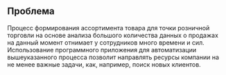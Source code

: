 ## Проблема ##

Процесс формирования ассортимента товара для точки розничной торговли на основе анализа большого количества данных о продажах на данный момент отнимает у сотрудников много времени и сил. Использование программного приложения для автоматизации вышеуказанного процесса позволит направлять ресурсы компании на не менее важные задачи, как, например, поиск новых клиентов.